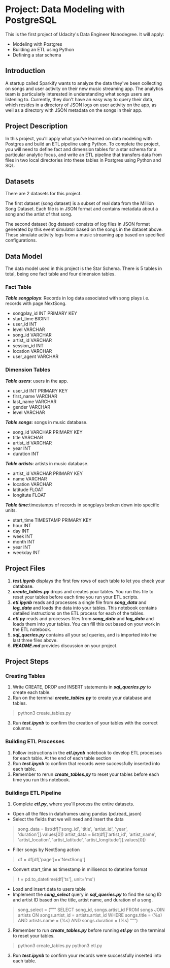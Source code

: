 # Project: Data Modeling with PostgreSQL
This is the first project of Udacity's Data Engineer Nanodegree. It will apply:

- Modeling with Postgres
- Building an ETL using Python
- Defining a star schema

## Introduction
A startup called Sparkify wants to analyze the data they've been collecting on songs and user activity on their new music streaming app. The analytics team is particularly interested in understanding what songs users are listening to. Currently, they don't have an easy way to query their data, which resides in a directory of JSON logs on user activity on the app, as well as a directory with JSON metadata on the songs in their app.

## Project Description
In this project, you'll apply what you've learned on data modeling with Postgres and build an ETL pipeline using Python. To complete the project, you will need to define fact and dimension tables for a star schema for a particular analytic focus, and write an ETL pipeline that transfers data from files in two local directories into these tables in Postgres using Python and SQL.

## Datasets
There are 2 datasets for this project.

The first dataset (song dataset) is a subset of real data from the Million Song Dataset. Each file is in JSON format and contains metadata about a song and the artist of that song.

The second dataset (log dataset) consists of log files in JSON format generated by this event simulator based on the songs in the dataset above. These simulate activity logs from a music streaming app based on specified configurations.

## Data Model
The data model used in this project is the Star Schema. There is 5 tables in total, being one fact table and four dimension tables.

### Fact Table

***Table songplays***: Records in log data associated with song plays i.e. records with page NextSong.

- songplay_id INT PRIMARY KEY
- start_time BIGINT
- user_id INT
- level VARCHAR
- song_id VARCHAR
- artist_id VARCHAR
- session_id INT
- location VARCHAR
- user_agent VARCHAR

### Dimension Tables

***Table users***: users in the app.

- user_id INT PRIMARY KEY
- first_name VARCHAR
- last_name VARCHAR
- gender VARCHAR
- level VARCHAR

***Table songs***: songs in music database.

- song_id VARCHAR PRIMARY KEY
- title VARCHAR
- artist_id VARCHAR
- year INT
- duration INT

***Table artists***: artists in music database.

- artist_id VARCHAR PRIMARY KEY
- name VARCHAR
- location VARCHAR
- latitude FLOAT
- longitute FLOAT

***Table time***:timestamps of records in songplays broken down into specific units.

- start_time TIMESTAMP PRIMARY KEY
- hour INT
- day INT
- week INT 
- month INT
- year INT
- weekday INT

## Project Files

1. ***test.ipynb*** displays the first few rows of each table to let you check your database.
2. ***create_tables.py*** drops and creates your tables. You run this file to reset your tables before each time you run your ETL scripts.
3. ***etl.ipynb*** reads and processes a single file from ***song_data*** and ***log_data*** and loads the data into your tables. This notebook contains detailed instructions on the ETL process for each of the tables.
4. ***etl.py*** reads and processes files from ***song_data*** and ***log_data*** and loads them into your tables. You can fill this out based on your work in the ETL notebook.
5. ***sql_queries.py*** contains all your sql queries, and is imported into the last three files above.
6. ***README.md*** provides discussion on your project.

## Project Steps

### Creating Tables
1. Write CREATE, DROP and INSERT statements in ***sql_queries.py*** to create each table.
2. Run on the terminal ***create_tables.py*** to create your database and tables.
> python3 create_tables.py
3. Run ***test.ipynb*** to confirm the creation of your tables with the correct columns.

### Building ETL Processes
1. Follow instructions in the ***etl.ipynb*** notebook to develop ETL processes for each table. At the end of each table section
2. Run ***test.ipynb*** to confirm that records were successfully inserted into each table. 
3. Remember to rerun ***create_tables.py*** to reset your tables before each time you run this notebook.

### Buildings ETL Pipeline
1. Complete ***etl.py***, where you'll process the entire datasets.
- Open all the files in dataframes using pandas (pd.read_jason)
- Select the fields that we will need and insert the data
> song_data = list(df[['song_id', 'title', 'artist_id', 'year', 'duration']].values[0])
> artist_data = list(df[['artist_id', 'artist_name', 'artist_location', 'artist_latitude', 'artist_longitude']].values[0])
- Filter songs by NextSong action
>  df = df[df['page']=='NextSong']
- Convert start_time as timestamp in millisencs to datetime format
> t = pd.to_datetime(df['ts'], unit='ms')
- Load and insert data to users table
- Implement the ***song_select*** query in ***sql_queries.py*** to find the song ID and artist ID based on the title, artist name, and duration of a song.
> song_select = ("""
SELECT song_id, songs.artist_id
FROM songs
JOIN artists
ON songs.artist_id = artists.artist_id
WHERE songs.title = (%s) AND artists.name = (%s) AND songs.duration = (%s)
""")
2. Remember to run ***create_tables.py*** before running ***etl.py*** on the terminal to reset your tables.
> python3 create_tables.py
> python3 etl.py
3. Run ***test.ipynb*** to confirm your records were successfully inserted into each table.